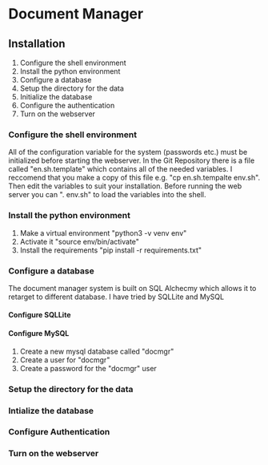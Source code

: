 # Document Manager

## Installation
1. Configure the shell environment
2. Install the python environment
3. Configure a database
4. Setup the directory for the data
5. Initialize the database
6. Configure the authentication
7. Turn on the webserver

### Configure the shell environment
All of the configuration variable for the system (passwords etc.) must be initialized before starting the webserver.  In the Git Repository there is a file called "en.sh.template" which contains all of the needed variables.  I reccomend that you make a copy of this file e.g. "cp en.sh.tempalte env.sh".  Then edit the variables to suit your installation.  Before running the web server you can ". env.sh" to load the variables into the shell.

### Install the python environment
1. Make a virtual environment "python3 -v venv env"
2. Activate it "source env/bin/activate"
3. Install the requirements "pip install -r requirements.txt"

### Configure a database
The document manager system is built on SQL Alchecmy which allows it to retarget to different database.  I have tried by SQLLite and MySQL

#### Configure SQLLite

#### Configure MySQL
1. Create a new mysql database called "docmgr" 
2. Create a user for "docmgr"
3. Create a password for the "docmgr" user



### Setup the directory for the data


### Intialize the database

### Configure Authentication

### Turn on the webserver